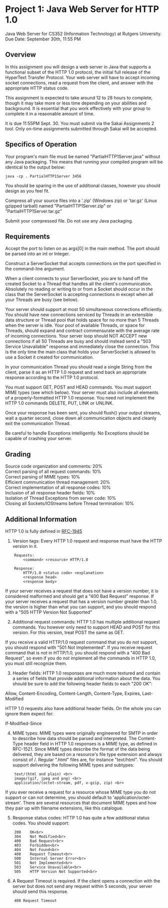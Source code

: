 # Project 1: Java Web Server for HTTP 1.0
Java Web Server for CS352 (Information Technology) at Rutgers University.
Due Date: September 30th, 11:55 PM

## Overview
In this assignment you will design a web server in Java that supports a functional subset of the HTTP 1.0 protocol, the initial full release of the HyperText Transfer Protocol. Your web server will have to accept incoming socket connections, read a request from the client, and answer with the appropriate HTTP status code.

This assignment is expected to take around 12 to 28 hours to complete, though it may take more or less time depending on your abilities and background. It is essential that you work effectively with your group to complete it in a reasonable amount of time.

It is due 11:55PM Sept. 30.  You must submit via the Sakai Assignments 2 tool.  Only on-time assignments submitted through Sakai will be accepted.
  
## Specifics of Operation
Your program's main file must be named "PartialHTTP1Server.java" without any Java packaging. This means that running your compiled program will be identical to the output below:

	java -cp . PartialHTTP1Server 3456

You should be sparing in the use of additional classes, however you should design as you feel fit.

Compress all your source files into a '.zip' (Windows zip) or 'tar.gz' (Linux gzipped tarball) named "PartialHTTP1Server.zip" or "PartialHTTP1Server.tar.gz"

Submit your compressed file. Do not use any Java packaging.

## Requirements
Accept the port to listen on as args[0] in the main method.  The port should be parsed into an int or Integer.

Construct a ServerSocket that accepts connections on the port specified in the command-line argument.

When a client connects to your ServerSocket, you are to hand off the created Socket to a Thread that handles all the client's communication. Absolutely no reading or writing to or from a Socket should occur in the class that the ServerSocket is accepting connections in except when all your Threads are busy (see below).

Your server should support at most 50 simultaneous connections efficiently. You should have new connections serviced by Threads in an extensible data structure or Thread pool that holds space for no more than 5 Threads when the server is idle. Your pool of available Threads, or space for Threads, should expand and contract commensurate with the average rate of incoming connections. Your server loop should NOT ACCEPT new connections if all 50 Threads are busy and should instead send a "503 Service Unavailable" response and immediately close the connection. This is the only time the main class that holds your ServerSocket is allowed to use a Socket it created for communication.

In your communication Thread you should read a single String from the client, parse it as an HTTP 1.0 request and send back an appropriate response according to the HTTP 1.0 protocol.
  
You must support GET, POST and HEAD commands.
You must support MIME types (see which below).
Your server must also include all elements of a properly-formatted HTTP 1.0 response.
You need not implement the HTTP 1.0 commands DELETE, PUT, LINK or UNLINK.

Once your response has been sent, you should flush() your output streams, wait a quarter second, close down all communication objects and cleanly exit the communication Thread.

Be careful to handle Exceptions intelligently. No Exceptions should be capable of crashing your server.

## Grading
Source code organization and comments: 20% <br>
Correct parsing of all request commands: 10% <br>
Correct parsing of MIME types: 10% <br>
Efficient communication thread management: 20% <br>
Correct implementation of all response codes: 10% <br>
Inclusion of all response header fields: 10% <br>
Isolation of Thread Exceptions from server code: 10% <br>
Closing all Sockets/IOStreams before Thread termination: 10% <br>

## Additional Information
HTTP 1.0 is fully defined in <a href="https://tools.ietf.org/html/rfc1945">RFC-1945</a>

1. Version tags:
Every HTTP 1.0 request and response must have the HTTP version in it.

```
	Requests:
		<command> <resource> HTTP/1.0
        
	Response:
		HTTP/1.0 <status code> <explanation>
		<response head>    
		<response body>
```
 
If your server receives a request that does not have a version number, it is considered malformed and should get a "400 Bad Request" response.
If your server receives a request that has a version number greater than 1.0, the version is higher than what you can support, and you should respond with a "505 HTTP Version Not Supported"
   
2. Additional request commands:
HTTP 1.0 has multiple additional request commands. You however only need to support HEAD and POST for this version. For this version, treat POST the same as GET.
    
If you receive a valid HTTP/1.0 request command that you do not support, you should respond with "501 Not Implemented". If you receive request command that is not in HTTP/1.0, you should respond with a "400 Bad Request", so even if you do not implement all the commands in HTTP 1.0, you must still recognize them.
 
3. Header fields:
HTTP 1.0 responses are much more textured and contain a series of fields that provide additional information about the data. You should be sure to add the following header fields to each "200 OK":
    
Allow, Content-Encoding, Content-Length, Content-Type, Expires, Last-Modified
    
HTTP 1.0 requests also have additional header fields. On the whole you can ignore them expect for:
    
If-Modified-Since
      
4. MIME types:
MIME types were originally engineered for SMTP in order to describe how data should be parsed and interpreted. The Content-Type header field in HTTP 1.0 responses is a MIME type, as defined in RFC-1521. Since MIME types describe the format of the data being delivered, they are based on a resource's file type extension and always consist of <type>/<subtype>. Regular ".html" files are, for instance "text/html". You should support delivering the following MIME types and subtypes:
 
```
	text/(html and plain) <br>
	image/(gif, jpeg and png) <br>
	application/(octet-stream, pdf, x-gzip, zip) <br>
```
    
If you ever receive a request for a resource whose MIME type you do not support or can not determine, you should default to 'application/octet-stream'.
There are several resources that document MIME types and how they pair up with filename extensions, like this catalogue.
    
5. Response status codes:
HTTP 1.0 has quite a few additional status codes. You should support:
    
```	
	200    OK<br>
	304    Not Modified<br>
	400    Bad Request<br>
	403    Forbidden<br>
	404    Not Found<br>
	408    Request Timeout<br>
	500    Internal Server Error<br>
	501    Not Implemented<br>
	503    Service Unavailable<br>
	505    HTTP Version Not Supported<br>
```

6. A Request Timeout is required.
If the client opens a connection with the server but does not send any request within 5 seconds, your server should send this response.

```
	408 Request Timeout
```
